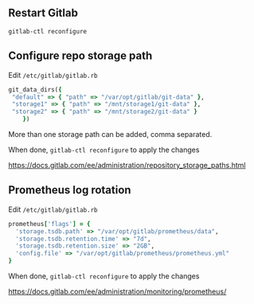 ## Restart Gitlab
```
gitlab-ctl reconfigure
```

## Configure repo storage path

Edit `/etc/gitlab/gitlab.rb`

```ruby
git_data_dirs({
 "default" => { "path" => "/var/opt/gitlab/git-data" },
 "storage1" => { "path" => "/mnt/storage1/git-data" },
 "storage2" => { "path" => "/mnt/storage2/git-data" }
    })
```
More than one storage path can be added, comma separated.

When done, `gitlab-ctl reconfigure` to apply the changes


https://docs.gitlab.com/ee/administration/repository_storage_paths.html

## Prometheus log rotation

Edit `/etc/gitlab/gitlab.rb`

```ruby
prometheus['flags'] = {
  'storage.tsdb.path' => "/var/opt/gitlab/prometheus/data",
  'storage.tsdb.retention.time' => "7d",
  'storage.tsdb.retention.size' => "2GB",
  'config.file' => "/var/opt/gitlab/prometheus/prometheus.yml"
}
```
When done, `gitlab-ctl reconfigure` to apply the changes

https://docs.gitlab.com/ee/administration/monitoring/prometheus/
